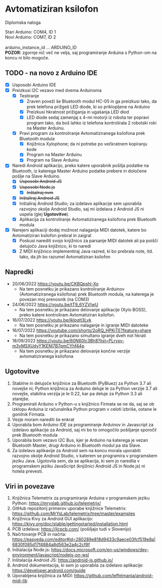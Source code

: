 # Avtomatiziran ksilofon
 Diplomska naloga
 
 Stari Arduino: COM4, ID 1 <br>
 Novi Arduino: COM7, ID 2 <br>
 <br>
 arduino_instance_id ... ARDUINO_ID <br>
 **POZOR:** zgornje nič več ne velja, saj programiranje Arduina s Python-om na koncu ni bilo mogoče.
 <br>
 
## TODO - na novo z Arduino IDE
- [x] Usposobi Arduino IDE
- [x] Preizkusi I2C vezavo med dvema Arduinoma
  - [x] Testiranje 
    - [x] Zraven poveži še Bluetooth modul HC-05 in ga preizkusi tako, da prek telefona prižgeš LED diode, ki so priklopljene na Arduino
    - [x] Preizkusi hkratnost prižiganja in ugašanja LED diod
    - [x] LED diode sedaj zamenjaj s 4-mi motorji iz robota ter popravi program tako, da boš lahko iz telefona kontrolirala 2 robotski roki na Master Arduinu.
  - [x] Pravi program za kontroliranje Avtomatiziranega ksilofona prek Bluetooth modula
    - [x] Knjižnica Xylophone; da ni potrebe po večkratnem kopiranju kode
    - [x] Program na Master Arduinu
    - [x] Program na Slave Arduinu 
- [x] Naredi Android aplikacijo, preko katere uporabnik pošilja podatke na Bluetooth, iz katerega Master Arduino podatke prebere in določene pošlje na Slave Arduino.
  - [x] ~~Usposobi Android JS~~
  - [x] ~~Usposobi Node.js~~
    - [x] ~~Inštaliraj nvm~~
  - [x] ~~Inštaliraj Android JS~~
  - [x] Inštaliraj Android Studio; za izdelavo aplikacije sem uporabila razvojno okolje Android Studio, saj mi izdelava z Android JS ni uspela (glej **Ugotovitve**).
  - [x] Aplikacija za kontroliranje Avtomatiziranega ksilofona prek Bluetooth modula
- [x] Narejeni aplikaciji dodaj možnost nalaganja MIDI datotek, katere bo Avtomatiziran ksilofon prebral in zaigral 
  - [x] Poskusi narediti svojo knjižnico za parsanje MIDI datotek ali pa poišči delujočo Java knjižnico, ki to naredi
  - [x] Z MIDI knjižnico implementiraj Java razred, ki bo prebrala note, itd. tako, da jih bo razumel Avtomatiziran ksilofon

## Napredki
- 20/06/2022 https://youtu.be/CKBQpshl-Xo
  - Na tem posnetku je prikazano kontroliranje Arduinov (Avtomatiziranega ksilofona) prek Bluetooth modula, na katerega je povezan moj prenosnik (na COM3) 
- 24/06/2022 https://youtu.be/tT9_6YZVIwU
  - Na tem posnetku je prikazano delovanje aplikacije (Xylo BOSS), preko katere kontroliram Avtomatiziran ksilofon.
- 16/07/2022 https://youtu.be/lkloqlt3Lvk
  - Na tem posnetku je prikazano nalaganje in igranje MIDI datoteke
- 16/07/2022 https://youtube.com/shorts/2oRQ_HPKiTE?feature=share
  - Na tem posnetku je prikazano simultano igranje dveh not hkrati
- 18/09/2022 https://youtu.be/60N60lc3Bh8?list=PLrysv-m3yMSXUdyY1KENl7B7qmCYhf44p
  - Na tem posnetku je prikazano delovanje končne verzije avtomatiziranega ksilofona

## Ugotovitve
1. Stabilne in delujoče knjižnice za Bluetooth (PyBluez) za Python 3.7 ali novejše ni; Python knjižnica za Arduino deluje le za Python verzije 3.7 ali novejše, stabilna verzija je le 0.22, kar pa deluje za Python 3.3 ali starejše.
2. Programirati Arduino v Python-u s knjižnico Firmata se ne da, saj se ob izklopu Arduina iz računalnika Python program v celoti izbriše, ostane le gonilnik Firmata.
3. Vezje moram narediti še enkrat
4. Uporabila bom Arduino IDE za programiranje Arduinov in Javascript za izdelavo aplikacije za Android, saj mi bo to omogočilo pošiljanje sporočil prek Bluetooth modula
5. Uporabila bom vezavo I2C Bus, kjer je Arduino na katerega je vezan Bluetooth Master, drugi Arduino in Bluetooth modul pa sta Slave.
6. Za izdelavo aplikavije za Android sem na koncu morala uporabiti razvojno okolje Android Studio, v katerem se programira v programskem jeziku Java. Ugotovila sem, da se aplikacija, ki sem jo naredila v programskem jeziku JavaScript (knjižnici Android JS in Node.js) ni hotela prevesti.
 
## Viri in povezave
1. Knjižnica Telemetrix za programiranje Arduina v programskem jeziku Python: https://mryslab.github.io/telemetrix/
2. GitHub repozitorij primerov uporabe knjižnice Telemetrix: https://github.com/MrYsLab/telemetrix/tree/master/examples
3. Knjižnica Kivy za Android GUI aplikacijo: https://kivy.org/doc/stable/gettingstarted/installation.html
4. PCB izdelava: https://jlcpcb.com/ (pošiljajo tudi v Slovenijo)
5. Načrtovanje PCB in načrta: https://easyeda.com/editor#id=280289e818d9433c9aece03fcf519e8a|6830f085d17f4884a8d563e2a4c2cf8f
6. Inštalacija Node.js: https://docs.microsoft.com/en-us/windows/dev-environment/javascript/nodejs-on-wsl
7. Inštalacija Android JS: https://android-js.github.io/
8. Android dokumentacija, ki sem jo uporabila za izdelavo aplikacije: https://developer.android.com/guide
9. Uporabljena knjižnica za MIDI: https://github.com/leffelmania/android-midi-lib

